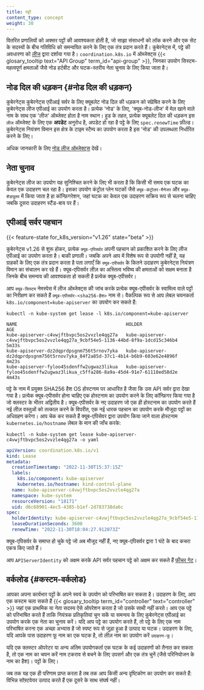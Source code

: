 ```yaml
---
title: पट्टों
content_type: concept
weight: 30
---
```


<!-- overview -->

वितरित प्रणालियों को अक्सर पट्टों की आवश्यकता होती है, जो साझा संसाधनों को लॉक करने और एक सेट के सदस्यों के बीच गतिविधि को समन्वयित करने के लिए एक तंत्र प्रदान करते हैं।
कुबेरनेट्स में, पट्टे की अवधारणा को [लीज](/docs/reference/kubernetes-api/cluster-resources/lease-v1/) द्वारा दर्शाया गया है।
`coordination.k8s.io` में ऑब्जेक्ट्स {{< glosary_tooltip text="API Group" term_id="api-group" >}},
जिनका उपयोग सिस्टम-महत्वपूर्ण क्षमताओं जैसे नोड हर्टबीट और घटक-स्तरीय नेता चुनाव के लिए किया जाता है।

<!-- body -->

## नोड दिल की धड़कन {#नोड दिल की धड़कन}

कुबेरनेट्स कुबेरनेट्स एपीआई सर्वर के लिए क्यूबलेट नोड दिल की धड़कन को संप्रेषित करने के लिए कुबेरनेट्स लीज एपीआई का उपयोग करता है।
प्रत्येक 'नोड' के लिए, 'क्यूब-नोड-लीज' में मेल खाने वाले नाम के साथ एक 'लीज' ऑब्जेक्ट होता है
नाम स्थान। हुड के तहत, प्रत्येक क्यूबलेट दिल की धड़कन इस `लीज` ऑब्जेक्ट के लिए एक **अपडेट** अनुरोध है, अपडेट हो रहा है
पट्टे के लिए `spec.renewTime` फ़ील्ड। कुबेरनेट्स नियंत्रण विमान इस क्षेत्र के टाइम स्टैम्प का उपयोग करता है
इस 'नोड' की उपलब्धता निर्धारित करने के लिए।

अधिक जानकारी के लिए [नोड लीज ऑब्जेक्ट्स](/docs/concepts/architecture/nodes/#heartbeats) देखें।

## नेता चुनाव

कुबेरनेट्स लीज का उपयोग यह सुनिश्चित करने के लिए भी करता है कि किसी भी समय एक घटक का केवल एक उदाहरण चल रहा है।
इसका उपयोग कंट्रोल प्लेन घटकों जैसे `क्यूब-कंट्रोलर-मैनेजर` और `क्यूब-शेड्यूलर` में किया जाता है
हा कॉन्फ़िगरेशन, जहां घटक का केवल एक उदाहरण सक्रिय रूप से चलना चाहिए जबकि दूसरा
उदाहरण स्टैंड-बाय पर हैं।

## एपीआई सर्वर पहचान

{{< feature-state for_k8s_version="v1.26" state="beta" >}}

कुबेरनेट्स v1.26 से शुरू होकर, प्रत्येक `क्यूब-एपिसर्वर` अपनी पहचान को प्रकाशित करने के लिए लीज एपीआई का उपयोग करता है।
बाकी प्रणाली। जबकि अपने आप में विशेष रूप से उपयोगी नहीं है, यह ग्राहकों के लिए एक तंत्र प्रदान करता है
पता लगाएँ कि `क्यूब-एपीसर्वर` के कितने उदाहरण कुबेरनेट्स नियंत्रण विमान का संचालन कर रहे हैं।
क्यूब-एपिसर्वर लीज़ का अस्तित्व भविष्य की क्षमताओं को सक्षम बनाता है जिनके बीच समन्वय की आवश्यकता हो सकती है
प्रत्येक क्यूब-एपीसर्वर।

आप `क्यूब-सिस्टम` नेमस्पेस में लीज ऑब्जेक्ट्स की जांच करके प्रत्येक क्यूब-एपीसर्वर के स्वामित्व वाले पट्टों का निरीक्षण कर सकते हैं
`क्यूब-एपीसर्वर-<sha256-हैश>` नाम से। वैकल्पिक रूप से आप लेबल चयनकर्ता `k8s.io/component=kube-apiserver` का उपयोग कर सकते हैं:

```shell
kubectl -n kube-system get lease -l k8s.io/component=kube-apiserver
```
```
NAME                                        HOLDER                                                                           AGE
kube-apiserver-c4vwjftbvpc5os2vvzle4qg27a   kube-apiserver-c4vwjftbvpc5os2vvzle4qg27a_9cbf54e5-1136-44bd-8f9a-1dcd15c346b4   5m33s
kube-apiserver-dz2dqprdpsgnm756t5rnov7yka   kube-apiserver-dz2dqprdpsgnm756t5rnov7yka_84f2a85d-37c1-4b14-b6b9-603e62e4896f   4m23s
kube-apiserver-fyloo45sdenffw2ugwaz3likua   kube-apiserver-fyloo45sdenffw2ugwaz3likua_c5ffa286-8a9a-45d4-91e7-61118ed58d2e   4m43s
```

पट्टे के नाम में प्रयुक्त SHA256 हैश OS होस्टनाम पर आधारित है जैसा कि उस API सर्वर द्वारा देखा गया है। प्रत्येक क्यूब-एपीसर्वर होना चाहिए
एक होस्टनाम का उपयोग करने के लिए कॉन्फ़िगर किया गया है जो क्लस्टर के भीतर अद्वितीय है। क्यूब-एपीसर्वर के नए उदाहरण जो एक ही होस्टनाम का उपयोग करते हैं
नई लीज़ वस्तुओं को तत्काल करने के विपरीत, एक नई धारक पहचान का उपयोग करके मौजूदा पट्टों का अधिग्रहण करेगा। आप चेक कर सकते हैं
क्यूब-एपिसेवर द्वारा उपयोग किया जाने वाला होस्टनाम `kubernetes.io/hostname` लेबल के मान की जाँच करके:

```shell
kubectl -n kube-system get lease kube-apiserver-c4vwjftbvpc5os2vvzle4qg27a -o yaml
```
```yaml
apiVersion: coordination.k8s.io/v1
kind: Lease
metadata:
  creationTimestamp: "2022-11-30T15:37:15Z"
  labels:
    k8s.io/component: kube-apiserver
    kubernetes.io/hostname: kind-control-plane
  name: kube-apiserver-c4vwjftbvpc5os2vvzle4qg27a
  namespace: kube-system
  resourceVersion: "18171"
  uid: d6c68901-4ec5-4385-b1ef-2d783738da6c
spec:
  holderIdentity: kube-apiserver-c4vwjftbvpc5os2vvzle4qg27a_9cbf54e5-1136-44bd-8f9a-1dcd15c346b4
  leaseDurationSeconds: 3600
  renewTime: "2022-11-30T18:04:27.912073Z"
```

क्यूब-एपिसर्वर के समाप्त हो चुके पट्टे जो अब मौजूद नहीं हैं, नए क्यूब-एपिसर्वर द्वारा 1 घंटे के बाद कचरा एकत्र किए जाते हैं।

आप `APIServerIdentity` को अक्षम करके API सर्वर पहचान पट्टे को अक्षम कर सकते हैं
[फीचर गेट](/docs/reference/command-line-tools-reference/feature-gates/)।

## वर्कलोड {#कस्टम-वर्कलोड}

आपका अपना कार्यभार पट्टों के अपने स्वयं के उपयोग को परिभाषित कर सकता है। उदाहरण के लिए, आप एक कस्टम चला सकते हैं
{{< glosary_tooltip term_id="controller" text="controller" >}} जहां एक प्राथमिक या नेता सदस्य
ऐसे ऑपरेशन करता है जो उसके साथी नहीं करते। आप एक पट्टे को परिभाषित करते हैं ताकि नियंत्रक प्रतिकृतियां चुन सकें
या समन्वय के लिए कुबेरनेट्स एपीआई का उपयोग करके एक नेता का चुनाव करें।
यदि आप पट्टे का उपयोग करते हैं, तो पट्टे के लिए एक नाम परिभाषित करना एक अच्छा अभ्यास है जो स्पष्ट रूप से जुड़ा हुआ है
उत्पाद या घटक। उदाहरण के लिए, यदि आपके पास उदाहरण फू नाम का एक घटक है, तो लीज़ नाम का उपयोग करें
`उदाहरण-फू`।

यदि एक क्लस्टर ऑपरेटर या अन्य अंतिम उपयोगकर्ता एक घटक के कई उदाहरणों को तैनात कर सकता है, तो एक नाम का चयन करें
नाम टकराव से बचने के लिए उपसर्ग और एक तंत्र चुनें (जैसे परिनियोजन के नाम का हैश)।
पट्टों के लिए।

जब तक यह एक ही परिणाम प्राप्त करता है तब तक आप किसी अन्य दृष्टिकोण का उपयोग कर सकते हैं: विभिन्न सॉफ़्टवेयर उत्पाद करते हैं
एक दूसरे के साथ संघर्ष नहीं।

